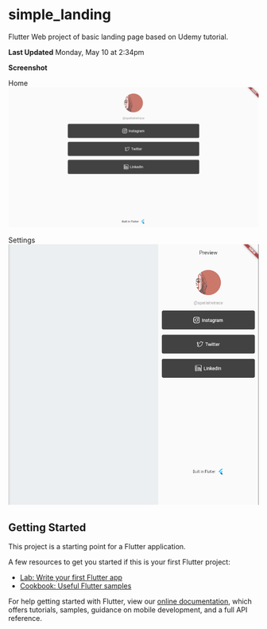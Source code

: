 # simple_landing

Flutter Web project of basic landing page based on Udemy tutorial.

**Last Updated**
Monday, May 10 at 2:34pm

**Screenshot**

Home
![Home of SimpleLandingPage](screenshots/01_May9.png)

Settings
![Settings of SimpleLandingPage](screenshots/00_Settings_May10.png)

## Getting Started

This project is a starting point for a Flutter application.

A few resources to get you started if this is your first Flutter project:

- [Lab: Write your first Flutter app](https://flutter.dev/docs/get-started/codelab)
- [Cookbook: Useful Flutter samples](https://flutter.dev/docs/cookbook)

For help getting started with Flutter, view our
[online documentation](https://flutter.dev/docs), which offers tutorials,
samples, guidance on mobile development, and a full API reference.
